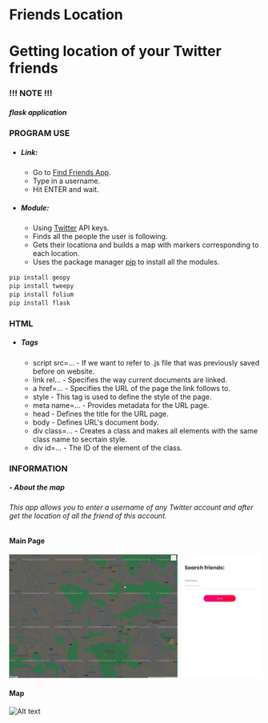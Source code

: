 # Friends Location
# Getting location of your Twitter friends
### !!! NOTE !!!
##### flask application
### PROGRAM USE

- ##### Link:
  - Go to [Find Friends App](http://slavkoprytula.pythonanywhere.com).
  - Type in a username.
  - Hit ENTER and wait.
- ##### Module:
  - Using [Twitter](https://twitter.com) API keys.    
  - Finds all the people the user is following.
  - Gets their locationa and builds a map with markers corresponding to each location.
  - Uses the package manager [pip](https://pip.pypa.io/en/stable/) to install all the modules.
```bash
pip install geopy
pip install tweepy
pip install folium
pip install flask
```


### HTML
- ##### Tags
  - script src=... - If we want to refer to .js file that was previously saved before on website.
  - link rel... - Specifies the way current documents are linked.
  - a href=... - Specifies the URL of the page the link follows to.
  - style - This tag is used to define the style of the page.
  - meta name=... - Provides metadata for the URL page.
  - head - Defines the title for the URL page.
  - body - Defines URL's document body.
  - div class=... - Creates a class and makes all elements with the same class name to secrtain style.
  - div id=... - The ID of the element of the class.


### INFORMATION
##### - About the map
####
###### This app allows you to enter a username of any Twitter account and after get the location of all the friend of this account. 
####


#### Main Page
![Alt text](https://github.com/SlavkoPrytula/Friends-Locations-With-Twitter/blob/master/Screenshot_20200225_210927.png?raw=true "Title")


#### Map
![Alt text](https://github.com/SlavkoPrytula/Map_LR_2/blob/master/Screenshot_20200218_153418.png?raw=true "Title")





